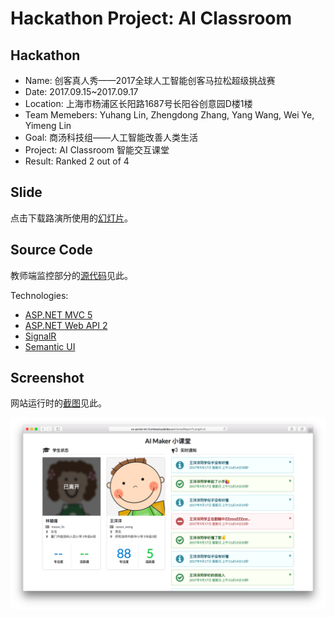 # Hackathon Project: AI Classroom

## Hackathon

* Name: 创客真人秀——2017全球人工智能创客马拉松超级挑战赛
* Date: 2017.09.15~2017.09.17
* Location: 上海市杨浦区长阳路1687号长阳谷创意园D楼1楼
* Team Memebers: Yuhang Lin, Zhengdong Zhang, Yang Wang, Wei Ye, Yimeng Lin
* Goal: 商汤科技组——人工智能改善人类生活
* Project: AI Classroom 智能交互课堂
* Result: Ranked 2 out of 4


## Slide

点击下载路演所使用的[幻灯片](/slide.pptx)。


## Source Code

教师端监控部分的[源代码](/src)见此。

Technologies:
* [ASP.NET MVC 5](https://www.asp.net/web-api)
* [ASP.NET Web API 2](https://www.asp.net/web-api)
* [SignalR](https://www.asp.net/signalr)
* [Semantic UI](https://www.asp.net/web-api)


## Screenshot

网站运行时的[截图](/screenshot)见此。

![Screen Example 1](/screenshot/screen5.png)

